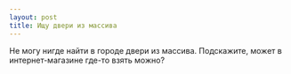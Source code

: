 ```yaml
---
layout: post 
title: Ищу двери из массива 
--- 
```

Не могу нигде найти в городе двери из массива. Подскажите, может в интернет-магазине где-то взять можно?